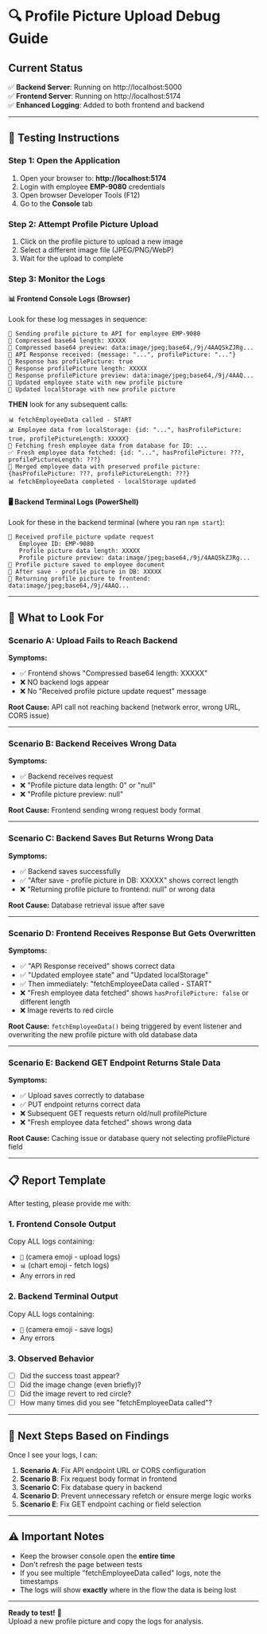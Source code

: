 # 🔍 Profile Picture Upload Debug Guide

## Current Status
✅ **Backend Server**: Running on http://localhost:5000  
✅ **Frontend Server**: Running on http://localhost:5174  
✅ **Enhanced Logging**: Added to both frontend and backend

---

## 🎯 Testing Instructions

### Step 1: Open the Application
1. Open your browser to: **http://localhost:5174**
2. Login with employee **EMP-9080** credentials
3. Open browser Developer Tools (F12)
4. Go to the **Console** tab

### Step 2: Attempt Profile Picture Upload
1. Click on the profile picture to upload a new image
2. Select a different image file (JPEG/PNG/WebP)
3. Wait for the upload to complete

### Step 3: Monitor the Logs

#### 📊 Frontend Console Logs (Browser)
Look for these log messages in sequence:

```
📸 Sending profile picture to API for employee EMP-9080
📸 Compressed base64 length: XXXXX
📸 Compressed base64 preview: data:image/jpeg;base64,/9j/4AAQSkZJRg...
📸 API Response received: {message: "...", profilePicture: "..."}
📸 Response has profilePicture: true
📸 Response profilePicture length: XXXXX
📸 Response profilePicture preview: data:image/jpeg;base64,/9j/4AAQ...
📸 Updated employee state with new profile picture
📸 Updated localStorage with new profile picture
```

**THEN** look for any subsequent calls:
```
📊 fetchEmployeeData called - START
📊 Employee data from localStorage: {id: "...", hasProfilePicture: true, profilePictureLength: XXXXX}
🔄 Fetching fresh employee data from database for ID: ...
✅ Fresh employee data fetched: {id: "...", hasProfilePicture: ???, profilePictureLength: ???}
🔄 Merged employee data with preserved profile picture: {hasProfilePicture: ???, profilePictureLength: ???}
📊 fetchEmployeeData completed - localStorage updated
```

#### 🖥️ Backend Terminal Logs (PowerShell)
Look for these in the backend terminal (where you ran `npm start`):

```
📸 Received profile picture update request
   Employee ID: EMP-9080
   Profile picture data length: XXXXX
   Profile picture preview: data:image/jpeg;base64,/9j/4AAQSkZJRg...
📸 Profile picture saved to employee document
📸 After save - profile picture in DB: XXXXX
📸 Returning profile picture to frontend: data:image/jpeg;base64,/9j/4AAQ...
```

---

## 🐛 What to Look For

### Scenario A: Upload Fails to Reach Backend
**Symptoms:**
- ✅ Frontend shows "Compressed base64 length: XXXXX"
- ❌ NO backend logs appear
- ❌ No "Received profile picture update request" message

**Root Cause:** API call not reaching backend (network error, wrong URL, CORS issue)

---

### Scenario B: Backend Receives Wrong Data
**Symptoms:**
- ✅ Backend receives request
- ❌ "Profile picture data length: 0" or "null"
- ❌ "Profile picture preview: null"

**Root Cause:** Frontend sending wrong request body format

---

### Scenario C: Backend Saves But Returns Wrong Data
**Symptoms:**
- ✅ Backend saves successfully
- ✅ "After save - profile picture in DB: XXXXX" shows correct length
- ❌ "Returning profile picture to frontend: null" or wrong data

**Root Cause:** Database retrieval issue after save

---

### Scenario D: Frontend Receives Response But Gets Overwritten
**Symptoms:**
- ✅ "API Response received" shows correct data
- ✅ "Updated employee state" and "Updated localStorage"
- ✅ Then immediately: "fetchEmployeeData called - START"
- ❌ "Fresh employee data fetched" shows `hasProfilePicture: false` or different length
- ❌ Image reverts to red circle

**Root Cause:** `fetchEmployeeData()` being triggered by event listener and overwriting the new profile picture with old database data

---

### Scenario E: Backend GET Endpoint Returns Stale Data
**Symptoms:**
- ✅ Upload saves correctly to database
- ✅ PUT endpoint returns correct data
- ❌ Subsequent GET requests return old/null profilePicture
- ❌ "Fresh employee data fetched" shows wrong data

**Root Cause:** Caching issue or database query not selecting profilePicture field

---

## 📋 Report Template

After testing, please provide me with:

### 1. Frontend Console Output
Copy ALL logs containing:
- `📸` (camera emoji - upload logs)
- `📊` (chart emoji - fetch logs)  
- Any errors in red

### 2. Backend Terminal Output  
Copy ALL logs containing:
- `📸` (camera emoji - save logs)
- Any errors

### 3. Observed Behavior
- [ ] Did the success toast appear?
- [ ] Did the image change (even briefly)?
- [ ] Did the image revert to red circle?
- [ ] How many times did you see "fetchEmployeeData called"?

---

## 🔧 Next Steps Based on Findings

Once I see your logs, I can:
1. **Scenario A**: Fix API endpoint URL or CORS configuration
2. **Scenario B**: Fix request body format in frontend
3. **Scenario C**: Fix database query in backend
4. **Scenario D**: Prevent unnecessary refetch or ensure merge logic works
5. **Scenario E**: Fix GET endpoint caching or field selection

---

## ⚠️ Important Notes

- Keep the browser console open the **entire time**
- Don't refresh the page between tests
- If you see multiple "fetchEmployeeData called" logs, note the timestamps
- The logs will show **exactly** where in the flow the data is being lost

---

**Ready to test!** 🚀  
Upload a new profile picture and copy the logs for analysis.
